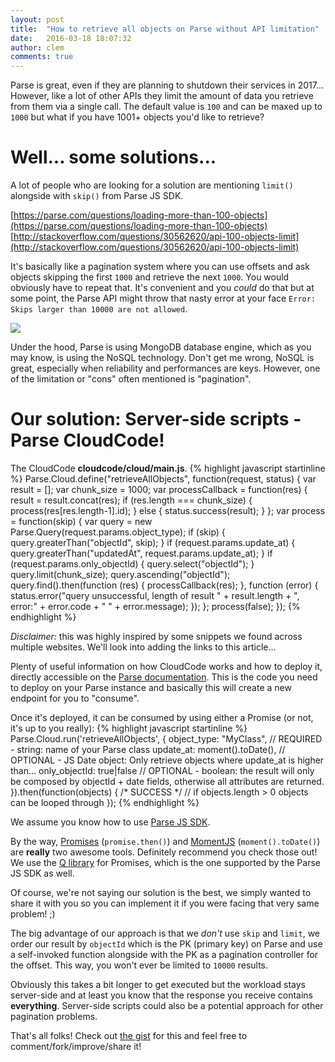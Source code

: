 ```yaml
---
layout: post
title:  "How to retrieve all objects on Parse without API limitation"
date:   2016-03-18 18:07:32
author: clem
comments: true
---
```


Parse is great, even if they are planning to shutdown their services in 2017...
However, like a lot of other APIs they limit the amount of data you retrieve from them via a single call. The default value is `100` and can be maxed up to `1000` but what if you have 1001+ objects you'd like to retrieve?

Well... some solutions...
=========================

A lot of people who are looking for a solution are mentioning `limit()` alongside with `skip()` from Parse JS SDK.

[https://parse.com/questions/loading-more-than-100-objects](https://parse.com/questions/loading-more-than-100-objects)
[http://stackoverflow.com/questions/30562620/api-100-objects-limit](http://stackoverflow.com/questions/30562620/api-100-objects-limit)

It's basically like a pagination system where you can use offsets and ask objects skipping the first `1000` and retrieve the next `1000`. You would obviously have to repeat that. It's convenient and you _could_ do that but at some point, the Parse API might throw that nasty error at your face
`Error: Skips larger than 10000 are not allowed`.

![](http://replygif.net/i/1010.gif)

Under the hood, Parse is using MongoDB database engine, which as you may know, is using the NoSQL technology. Don't get me wrong, NoSQL is great, especially when reliability and performances are keys. However, one of the limitation or "cons" often mentioned is "pagination".

Our solution: Server-side scripts - Parse CloudCode!
====================================================

The CloudCode **cloudcode/cloud/main.js**.
{% highlight javascript startinline %}
Parse.Cloud.define("retrieveAllObjects", function(request, status) {
    var result     = [];
    var chunk_size = 1000;
    var processCallback = function(res) {
        result = result.concat(res);
        if (res.length === chunk_size) {
            process(res[res.length-1].id);
        } else {
            status.success(result);
        }
    };
    var process = function(skip) {
        var query = new Parse.Query(request.params.object_type);
        if (skip) {
            query.greaterThan("objectId", skip);
        }
        if (request.params.update_at) {
            query.greaterThan("updatedAt", request.params.update_at);
        }
        if (request.params.only_objectId) {
            query.select("objectId");
        }
        query.limit(chunk_size);
        query.ascending("objectId");
        query.find().then(function (res) {
            processCallback(res);
        }, function (error) {
            status.error("query unsuccessful, length of result " + result.length + ", error:" + error.code + " " + error.message);
        });
    };
    process(false);
});
{% endhighlight %}

_Disclaimer:_ this was highly inspired by some snippets we found across multiple websites. We'll look into adding the links to this article...

Plenty of useful information on how CloudCode works and how to deploy it, directly accessible on the [Parse documentation](https://parse.com/docs/cloudcode/guide).
This is the code you need to deploy on your Parse instance and basically this will create a new endpoint for you to "consume".

Once it's deployed, it can be consumed by using either a Promise (or not, it's up to you really):
{% highlight javascript startinline %}
Parse.Cloud.run('retrieveAllObjects', {
    object_type: "MyClass", // REQUIRED - string: name of your Parse class
    update_at: moment().toDate(), // OPTIONAL - JS Date object: Only retrieve objects where update_at is higher than...
    only_objectId: true|false // OPTIONAL - boolean: the result will only be composed by objectId + date fields, otherwise all attributes are returned.
}).then(function(objects) {
    /* SUCCESS */
    // if objects.length > 0 objects can be looped through
});
{% endhighlight %}

We assume you know how to use [Parse JS SDK](https://parse.com/docs/js/guide).

By the way, [Promises](https://www.promisejs.org) (`promise.then()`) and [MomentJS](http://momentjs.com) (`moment().toDate()`) are **really** two awesome tools. Definitely recommend you check those out! We use the [Q library](https://github.com/kriskowal/q) for Promises, which is the one supported by the Parse JS SDK as well.

Of course, we're not saying our solution is the best, we simply wanted to share it with you so you can implement it if you were facing that very same problem! ;)

The big advantage of our approach is that we *don't* use `skip` and `limit`, we order our result by `objectId` which is the PK (primary key) on Parse and use a self-invoked function alongside with the PK as a pagination controller for the offset. This way, you won't ever be limited to `10000` results.

Obviously this takes a bit longer to get executed but the workload stays server-side and at least you know that the response you receive contains **everything**.
Server-side scripts could also be a potential approach for other pagination problems.

That's all folks! Check out [the gist](https://gist.github.com/Claymm/644eae2426a50cb2b98d) for this and feel free to comment/fork/improve/share it!
